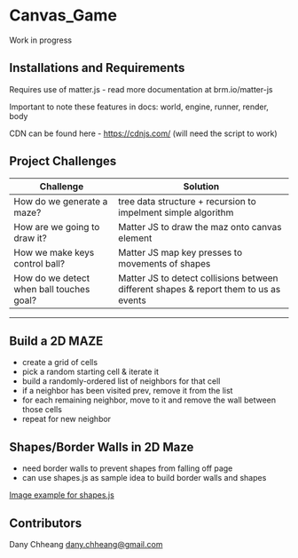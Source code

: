 # Canvas_Game
Work in progress

## Installations and Requirements
Requires use of matter.js - read more documentation at brm.io/matter-js

Important to note these features in docs: world, engine, runner, render, body

CDN can be found here - https://cdnjs.com/ (will need the script to work)

## Project Challenges

Challenge | Solution
------------ | -------------
How do we generate a maze? | tree data structure + recursion to impelment simple algorithm
How are we going to draw it? | Matter JS to draw the maz onto canvas element 
How we make keys control ball? | Matter JS map key presses to movements of shapes
How do we detect when ball touches goal? | Matter JS to detect collisions between different shapes & report them to us as events
 
---

## Build a 2D MAZE
- create a grid of cells
- pick a random starting cell & iterate it
- build a randomly-ordered list of neighbors for that cell
- if a neighbor has been visited prev, remove it from the list
- for each remaining neighbor, move to it and remove the wall between those cells
- repeat for new neighbor

## Shapes/Border Walls in 2D Maze
- need border walls to prevent shapes from falling off page
- can use shapes.js as sample idea to build border walls and shapes

[Image example for shapes.js](https://twitter.com/DanyChheang/status/1327289887532441600)

## Contributors

Dany Chheang dany.chheang@gmail.com
